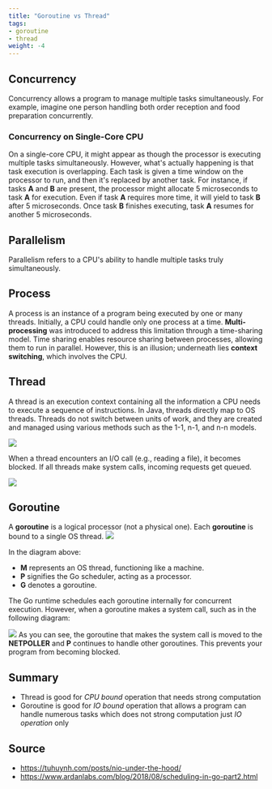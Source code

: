 ```yaml
---
title: "Goroutine vs Thread"
tags:
- goroutine
- thread
weight: -4
---
```


## Concurrency
Concurrency allows a program to manage multiple tasks simultaneously. For example, imagine one person handling both order reception and food preparation concurrently.
### Concurrency on Single-Core CPU
On a single-core CPU, it might appear as though the processor is executing multiple tasks simultaneously. However, what's actually happening is that task execution is overlapping. Each task is given a time window on the processor to run, and then it's replaced by another task. For instance, if tasks **A** and **B** are present, the processor might allocate 5 microseconds to task **A** for execution. Even if task **A** requires more time, it will yield to task **B** after 5 microseconds. Once task **B** finishes executing, task **A** resumes for another 5 microseconds.
## Parallelism
Parallelism refers to a CPU's ability to handle multiple tasks truly simultaneously.
## Process
A process is an instance of a program being executed by one or many threads. Initially, a CPU could handle only one process at a time. **Multi-processing** was introduced to address this limitation through a time-sharing model. Time sharing enables resource sharing between processes, allowing them to run in parallel. However, this is an illusion; underneath lies **context switching**, which involves the CPU.
## Thread
A thread is an execution context containing all the information a CPU needs to execute a sequence of instructions. In Java, threads directly map to OS threads. Threads do not switch between units of work, and they are created and managed using various methods such as the 1-1, n-1, and n-n models.

![](/golang/attachment/thread-mapping.png)

When a thread encounters an I/O call (e.g., reading a file), it becomes blocked. If all threads make system calls, incoming requests get queued.

![](/golang/attachment/request-thread.png)
## Goroutine
A **goroutine** is a logical processor (not a physical one). Each **goroutine** is bound to a single OS thread.
 ![](golang/attachment/goroutine.png)

In the diagram above:
- **M** represents an OS thread, functioning like a machine.
- **P** signifies the Go scheduler, acting as a processor.
- **G** denotes a goroutine.

The Go runtime schedules each goroutine internally for concurrent execution. However, when a goroutine makes a system call, such as in the following diagram:

![](golang/attachment/goroutine-sys-call.png)
As you can see, the goroutine that makes the system call is moved to the **NETPOLLER** and **P** continues to handle other goroutines. This prevents your program from becoming blocked.

## Summary
- Thread is good for *CPU bound* operation that needs strong computation 
- Goroutine is good for *IO bound* operation that allows a program can handle numerous tasks which does not strong computation just *IO operation* only

## Source
- https://tuhuynh.com/posts/nio-under-the-hood/
- https://www.ardanlabs.com/blog/2018/08/scheduling-in-go-part2.html